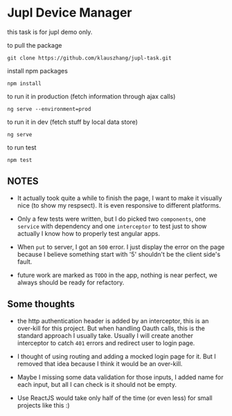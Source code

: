 # Jupl Device Manager

this task is for jupl demo only.

to pull the package
```
git clone https://github.com/klauszhang/jupl-task.git
```

install npm packages
```
npm install
```

to run it in production (fetch information through ajax calls)
```
ng serve --environment=prod
```

to run it in dev (fetch stuff by local data store)
```
ng serve
```

to run test
```
npm test
```

## NOTES

- It actually took quite a while to finish the page, I want to make it visually nice (to show my respsect). It is even responsive to different platforms.

- Only a few tests were written, but I do picked two `components`, one `service` with dependency and one `interceptor` to test just to show actually I know how to properly test angular apps.

- When `put` to server, I got an `500` error. I just display the error on the page because I believe something start with '5' shouldn't be the client side's fault.

- future work are marked as `TODO` in the app, nothing is near perfect, we always should be ready for refactory.

## Some thoughts
- the http authentication header is added by an interceptor, this is an over-kill for this project. But when handling Oauth calls, this is the standard approach I usually take. Usually I will create another interceptor to catch `401` errors and redirect user to login page.

- I thought of using routing and adding a mocked login page for it. But I removed that idea because I think it would be an over-kill. 

- Maybe I missing some data validation for those inputs, I added name for each input, but all I can check is it should not be empty.

- Use ReactJS would take only half of the time (or even less) for small projects like this :)